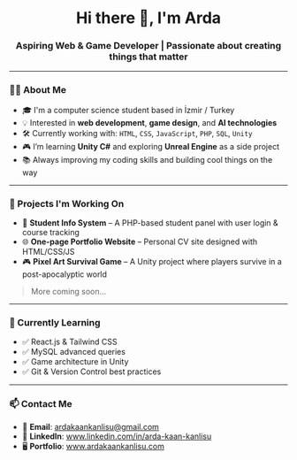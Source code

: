<h1 align="center">Hi there 👋, I'm Arda</h1>
<h3 align="center">Aspiring Web & Game Developer | Passionate about creating things that matter</h3>

---

### 🧑‍💻 About Me

- 🎓 I'm a computer science student based in İzmir / Turkey
- 💡 Interested in **web development**, **game design**, and **AI technologies**
- 🛠️ Currently working with: `HTML`, `CSS`, `JavaScript`, `PHP`, `SQL`, `Unity`
- 🎮 I’m learning **Unity C#** and exploring **Unreal Engine** as a side project
- 📚 Always improving my coding skills and building cool things on the way

---

### 🔨 Projects I'm Working On

- 🚀 **Student Info System** – A PHP-based student panel with user login & course tracking
- 🌐 **One-page Portfolio Website** – Personal CV site designed with HTML/CSS/JS
- 🎮 **Pixel Art Survival Game** – A Unity project where players survive in a post-apocalyptic world

> More coming soon...

---

### 🧠 Currently Learning

- ✅ React.js & Tailwind CSS  
- ✅ MySQL advanced queries  
- ✅ Game architecture in Unity  
- ✅ Git & Version Control best practices

---

### 📫 Contact Me

- 📧 **Email**: ardakaankanlisu@gmail.com 
- 💼 **LinkedIn**: www.linkedin.com/in/arda-kaan-kanlisu 
- 🖥️ **Portfolio**: www.ardakaankanlisu.com


